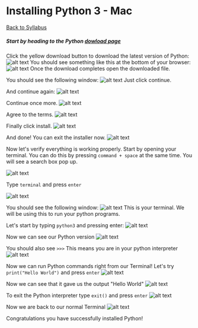 # Installing Python 3 - Mac
[Back to Syllabus](../README.md)

##### Start by heading to the Python [dowload page](https://www.python.org/downloads/)

Click the yellow download button to download the latest version of Python:
![alt text](/resources/python_mac/python1.png)
You should see something like this at the bottom of your browser:
![alt text](/resources/python_mac/python2.png)
Once the download completes open the downloaded file.

You should see the following window:
![alt text](/resources/python_mac/python3.png)
Just click continue.

And continue again:
![alt text](/resources/python_mac/python4.png)

Continue once more.
![alt text](/resources/python_mac/python5.png)

Agree to the terms.
![alt text](/resources/python_mac/python6.png)

Finally click install.
![alt text](/resources/python_mac/python7.png)

And done! You can exit the installer now.
![alt text](/resources/python_mac/python8.png)

Now let's verify everything is working properly.
Start by opening your terminal. You can do this by pressing ```command + space``` at the same time. You will see a search box pop up.

![alt text](/resources/python_mac/python9.png)

Type ```terminal``` and press ```enter```

![alt text](/resources/python_mac/python10.png)

You should see the following window:
![alt text](/resources/python_mac/python11.png)
This is your terminal. We will be using this to run your python programs.

Let's start by typing ```python3``` and pressing enter:
![alt text](/resources/python_mac/python12.png)

Now we can see our Python version
![alt text](/resources/python_mac/python13.png)

You should also see ```>>>```
This means you are in your python interpreter
![alt text](/resources/python_mac/python13-2.png)

Now we can run Python commands right from our Terminal! 
Let's try ```print("Hello World")``` and press ```enter```
![alt text](/resources/python_mac/python14.png)

Now we can see that it gave us the output "Hello World"
![alt text](/resources/python_mac/python15.png)

To exit the Python interpreter type ```exit()``` and press ```enter```
![alt text](/resources/python_mac/python16.png)

Now we are back to our normal Terminal
![alt text](/resources/python_mac/python17.png)

Congratulations you have successfully installed Python!